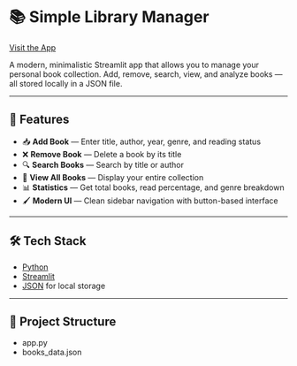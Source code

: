 # 📚 Simple Library Manager
[Visit the App](https://simplelibrarymanager.streamlit.app/)

A modern, minimalistic Streamlit app that allows you to manage your personal book collection. Add, remove, search, view, and analyze books — all stored locally in a JSON file.

---

## 🚀 Features

- 📥 **Add Book** — Enter title, author, year, genre, and reading status  
- ❌ **Remove Book** — Delete a book by its title  
- 🔍 **Search Books** — Search by title or author  
- 📖 **View All Books** — Display your entire collection  
- 📊 **Statistics** — Get total books, read percentage, and genre breakdown  
- 🖌️ **Modern UI** — Clean sidebar navigation with button-based interface

---

## 🛠️ Tech Stack

- [Python](https://www.python.org/)
- [Streamlit](https://streamlit.io/)
- [JSON](https://www.json.org/) for local storage

---

## 📁 Project Structure
- app.py
- books_data.json
